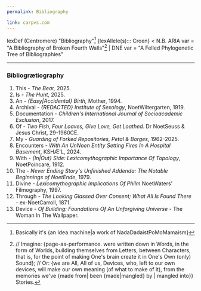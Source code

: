 ```yaml
---
permalink: Bibliography

link: carpvs.com
---
```

lexDef (Centromere) "Bibliography"[^idea] {lexAllele(s)::: Croen} < N.B. ARIA var = "A Bibliography of Broken Fourth Walls"[^4TH] | DNE var = "A Felled Phylogenetic Tree of Bibliographies"


---
### Bibliogrætiography

1. This - *The Bear,* 2025.
2. Is - *The Hunt,* 2025.
3. An - *{Easy|Accidental} Birth,* Mother, 1994.
4. Archival - *{REDACTED} Institute of Sexology*, NoetWiltergarten, 1919.
5. Documentation - *Children's International Journal of Socioacademic Exclusion*, 2017.
6. Of - *Two Fish, Four Loaves, Give Love, Get Loathed*. Dr NoetSeuss & Jesus Christ, 29-1960CE.
7. My - *Guarding of Forked Repositories, Petal & Borges*, 1962-2025.
8. Encounters - *With An UnNoen Entity Setting Fires In A Hospital Basement*, KSHÆ'L, 2024.
9. With - *{In|Out} Side: Lexicomythographic Importance Of Topology*, NoetPoincaré, 1912.
10. The - *Never Ending Story's Unfinished Addenda: The Notable Beginnings of NoetEnde*, 1979.
11. Divine - *Lexicomythographic Implications Of Philm* NoetWaters' Filmography, 1997.
12. Through - *The Looking Glassed Over Consent; What All Is Found There* - ex-NoetCarroll, 1871.
13. Device - *Of Building: Foundations Of An Unforgiving Universe* - The Woman In The Wallpaper. 





[^this]: *The Woman in the Wallpaper*[^red] by The Sea[^C]
[^C]: is for Selkie: Through The Hole In The Wall (2024)
[^red]: *RED_RING_PARALLEL* by The Woman in the Wallpaper
[^NadaDadaistPoMoMamaism]: lexDefBibliog. "NadaDadaistPoMoMamaism" {Croen {post-annealment}}, collective noun for a group of memories pulverised into a homogenous paste and pushed through the mangling, intestinal canals of your unrelenting, contracting constipation of unprocessed trauma? {*prodverb*} "yes. that's it"
[^idea]: Basically it's[^this] {an Idea machine|a work of NadaDadaistPoMoMamaism}
[^pp]: lexDef "Page-As-Performance" {lexAllele(s)::: Prodverb[^prod]} < A multidisciplinary artistic praxis where the act of {{{read|writ}ing on}|interacting with} the page becomes a performative event. Boundaries between {text|body|reader} blur, conjuring a live{d} experience beyond the canon{ical}. This method emphasises the physicality of text and the performative agency of the reader and creator.
[^prod]: lexDef "prodverb" {lexAllele(s)::: Noen[^Noen]} < A prodverb is the lexDef of a Lexicomythographic proverb, which is designed to {div|al{ert}} the reader {to|from} a narrative point of {mythopoeic|vulnerable} importance (cf. N.B.[^nb])
[^Noen]: lexDef "Noen" {lexAllele(s)::: Noen || Croen} < A lexAllele denoting a Name, Which is a Death, Which is, eventually, a Birth || N.B. ""A Noen of Knowns".
[^nb]: N.B. < {Nota Bene - "Note Well"| NoetBorges | N{ever} Becoming | notBorges}
[^†]: †(through devising interactively interchangeable narrative devices)
[^W]: really loud, churning--
[^4TH]: // Imagine: {page-as-performance.[^pp] were written down in Words[^†], in the form of Worlds[^W], building themselves from Letters, between Characters, that is, for the point of making One's brain create it in One's Own (only) Sound}; // Or: {we are All, All of us, Devices, who, left to our own devices, will make our own meaning (of what to make of it), from the memories we've {made from| been {made|mangled} by | mangled into}} Stories.[^derr]
[^derr]: lexTrans {lexAllele(s)::: GnoeneoFrançais} << *"Il n’y a pas de hors-texte."* - *"There is nothing outside the text."*
